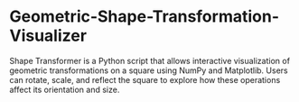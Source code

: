 # Geometric-Shape-Transformation-Visualizer
Shape Transformer is a Python script that allows interactive visualization of geometric transformations on a square using NumPy and Matplotlib. Users can rotate, scale, and reflect the square to explore how these operations affect its orientation and size.
